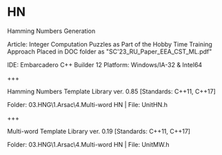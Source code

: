 # HN
 Hamming Numbers Generation

 Article: Integer Computation Puzzles as Part of the Hobby Time Training Approach
 Placed in DOC folder as "SC'23_RU_Paper_EEA_CST_ML.pdf"

 IDE: Embarcadero C++ Builder 12
 Platform: Windows/IA-32 & Intel64

 +++

 Hamming Numbers Template Library ver. 0.85
 [Standards: C++11, C++17]

 Folder: 03.HNG\1.Arsac\4.Multi-word HN
 | File: UnitHN.h

 +++

 Multi-word Template Library ver. 0.19
 [Standards: C++11, C++17]

 Folder: 03.HNG\1.Arsac\4.Multi-word HN
 | File: UnitMW.h
